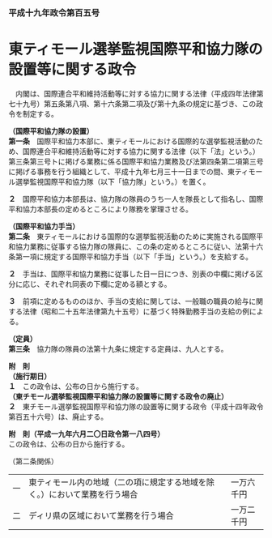 ### 平成十九年政令第百五号  
# 東ティモール選挙監視国際平和協力隊の設置等に関する政令  
　内閣は、国際連合平和維持活動等に対する協力に関する法律（平成四年法律第七十九号）第五条第八項、第十六条第二項及び第十九条の規定に基づき、この政令を制定する。  
  
**（国際平和協力隊の設置）**  
**第一条**　国際平和協力本部に、東ティモールにおける国際的な選挙監視活動のため、国際連合平和維持活動等に対する協力に関する法律（以下「法」という。）第三条第三号トに掲げる業務に係る国際平和協力業務及び法第四条第二項第三号に掲げる事務を行う組織として、平成十九年七月三十一日までの間、東ティモール選挙監視国際平和協力隊（以下「協力隊」という。）を置く。  
  
**２**　国際平和協力本部長は、協力隊の隊員のうち一人を隊長として指名し、国際平和協力本部長の定めるところにより隊務を掌理させる。  
  
**（国際平和協力手当）**  
**第二条**　東ティモールにおける国際的な選挙監視活動のために実施される国際平和協力業務に従事する協力隊の隊員に、この条の定めるところに従い、法第十六条第一項に規定する国際平和協力手当（以下「手当」という。）を支給する。  
  
**２**　手当は、国際平和協力業務に従事した日一日につき、別表の中欄に掲げる区分に応じ、それぞれ同表の下欄に定める額とする。  
  
**３**　前項に定めるもののほか、手当の支給に関しては、一般職の職員の給与に関する法律（昭和二十五年法律第九十五号）に基づく特殊勤務手当の支給の例による。  
  
**（定員）**  
**第三条**　協力隊の隊員の法第十九条に規定する定員は、九人とする。  
  
**附　則**  
**（施行期日）**  
**１**　この政令は、公布の日から施行する。  
**（東チモール選挙監視国際平和協力隊の設置等に関する政令の廃止）**  
**２**　東チモール選挙監視国際平和協力隊の設置等に関する政令（平成十四年政令第百五十六号）は、廃止する。  
  
**附　則（平成一九年六月二〇日政令第一八四号）**  
この政令は、公布の日から施行する。  
  
（第二条関係）  

||||  
| --- | --- | --- |  
|一|東ティモール内の地域（二の項に規定する地域を除く。）において業務を行う場合|一万六千円|  
|二|ディリ県の区域において業務を行う場合|一万二千円|  
  
